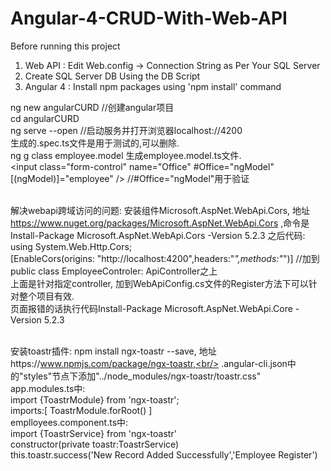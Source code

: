 # Angular-4-CRUD-With-Web-API

Before running this project
1. Web API : Edit Web.config -> Connection String as Per Your SQL Server
2. Create SQL Server DB Using the DB Script
3. Angular 4 : Install npm packages using 'npm install' command

ng new angularCURD  //创建angular项目<br/>
cd angularCURD<br/>
ng serve --open  //启动服务并打开浏览器localhost://4200<br/>
生成的.spec.ts文件是用于测试的,可以删除.<br/>
ng g class employee.model 生成employee.model.ts文件.<br/>
<input class="form-control" name="Office" #Office="ngModel" [(ngModel)]="employee" />  //#Office="ngModel"用于验证<br/><br/>

解决webapi跨域访问的问题: 安装组件Microsoft.AspNet.WebApi.Cors, 地址 https://www.nuget.org/packages/Microsoft.AspNet.WebApi.Cors ,命令是Install-Package Microsoft.AspNet.WebApi.Cors -Version 5.2.3 之后代码:<br/>
using System.Web.Http.Cors;<br/>
[EnableCors(origins: "http://localhost:4200",headers:"*",methods:"*")]    //加到public class EmployeeControler: ApiController之上<br/>
上面是针对指定controller, 加到WebApiConfig.cs文件的Register方法下可以针对整个项目有效.<br/>
页面报错的话执行代码Install-Package Microsoft.AspNet.WebApi.Core -Version 5.2.3<br/><br/>

安装toastr插件: npm install ngx-toastr --save, 地址https://www.npmjs.com/package/ngx-toastr,<br/>
.angular-cli.json中的"styles"节点下添加"../node_modules/ngx-toastr/toastr.css"<br/>
app.modules.ts中:<br/>
import {ToastrModule} from 'ngx-toastr';<br/>
imports:[
	ToastrModule.forRoot()
]<br/>
emplloyees.component.ts中:<br/>
import {ToastrService} from 'ngx-toastr'<br/>
constructor(private toastr:ToastrService)<br/>
this.toastr.success('New Record Added Successfully','Employee Register')<br/>
